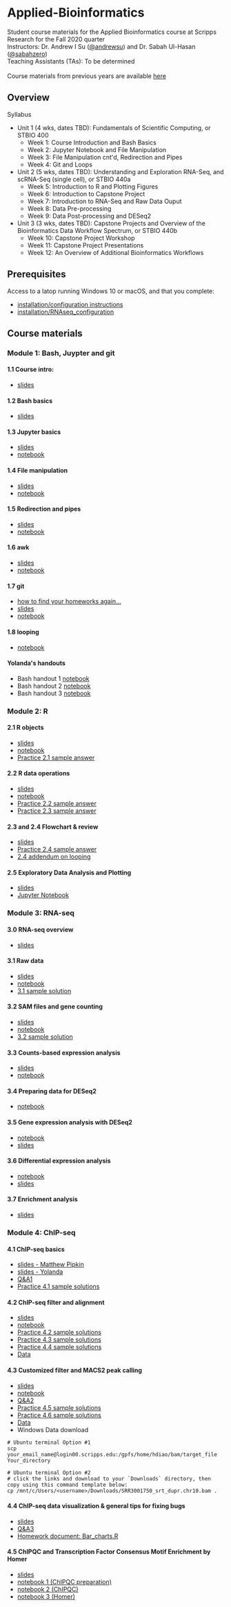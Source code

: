 # Applied-Bioinformatics
Student course materials for the Applied Bioinformatics course at Scripps Research for the Fall 2020 quarter </br>
Instructors: Dr. Andrew I Su ([@andrewsu](https://github.com/andrewsu)) and Dr. Sabah Ul-Hasan ([@sabahzero](https://github.com/sabahzero)) </br>
Teaching Assistants (TAs): To be determined </br> </br>
Course materials from previous years are available [here](https://github.com/SuLab/Applied-Bioinformatics/tree/master)

## Overview
Syllabus
* Unit 1 (4 wks, dates TBD): Fundamentals of Scientific Computing, or STBIO 400
  * Week 1: Course Introduction and Bash Basics
  * Week 2: Jupyter Notebook and File Manipulation
  * Week 3: File Manipulation cnt'd, Redirection and Pipes
  * Week 4: Git and Loops
* Unit 2 (5 wks, dates TBD): Understanding and Exploration RNA-Seq, and scRNA-Seq (single cell), or STBIO 440a
  * Week 5: Introduction to R and Plotting Figures
  * Week 6: Introduction to Capstone Project
  * Week 7: Introduction to RNA-Seq and Raw Data Ouput
  * Week 8: Data Pre-processing
  * Week 9: Data Post-processing and DESeq2
* Unit 3 (3 wks, dates TBD): Capstone Projects and Overview of the Bioinformatics Data Workflow Spectrum, or STBIO 440b
  * Week 10: Capstone Project Workshop
  * Week 11: Capstone Project Presentations
  * Week 12: An Overview of Additional Bioinformatics Workflows

## Prerequisites

Access to a latop running Windows 10 or macOS, and that you complete:
* [installation/configuration instructions](Configuration.md)  
* [installation/RNAseq_configuration](Configuration_RNAseq.md)

## Course materials

### Module 1: Bash, Juypter and git

#### 1.1 Course intro: 
* [slides](https://docs.google.com/presentation/d/1B8mOhQOvRb7aK2-l8y5oEoz9bmhj8zg7KY-tuXVWwOo)

#### 1.2 Bash basics
* [slides](https://docs.google.com/presentation/d/1ugVZpA1dBf-STiqx_rB6aMMM2ymirv50XBYTLjajKq8)

#### 1.3 Jupyter basics
* [slides](https://docs.google.com/presentation/d/1uSNAH_kLjUuNCB38JPH1dZNcPRGB4xTnRw7s6sLZSQc)
* [notebook](Module-1_bash-jupyter-git/1.3_jupyter-basics.ipynb)

#### 1.4 File manipulation
* [slides](https://docs.google.com/presentation/d/1v99KZHKdKDSsS3D3gerX_NpfoKEm6eO3a5euqxbZ0UA)
* [notebook](Module-1_bash-jupyter-git/1.4_working-with-files.ipynb)

#### 1.5 Redirection and pipes
* [slides](https://docs.google.com/presentation/d/1X88Zjiyo7LfJVVAKhvJKNKEsJMLgkPYQtCXHzkWg3uE)
* [notebook](Module-1_bash-jupyter-git/1.5_redirection-and-pipes.ipynb)

#### 1.6 awk
* [slides](https://docs.google.com/presentation/d/1ejePOkEU7FVSqXUPtpM89neLXP7nR24R9Cb24QSyeqw)
* [notebook](Module-1_bash-jupyter-git/1.6_awk.ipynb)

#### 1.7 git
* [how to find your homeworks again...](Module-1_bash-jupyter-git/git_reset_local_repo.ipynb)
* [slides](https://drive.google.com/open?id=11QUQRnKRmCQukB0pL82x9Kf7x5zyjEHe)
* [notebook](Module-1_bash-jupyter-git/1.7_for_loop_and_string_replacement.ipynb)

#### 1.8 looping
* [notebook](Module-1_bash-jupyter-git/1.8_find_git_stringreplacement_questions.ipynb)


#### Yolanda's handouts
* Bash handout 1 [notebook](Module-1_bash-jupyter-git/week1-1_bash.md)
* Bash handout 2 [notebook](Module-1_bash-jupyter-git/week1-2_bash.md)
* Bash handout 3 [notebook](Module-1_bash-jupyter-git/week2-1_bash.md)

### Module 2: R
#### 2.1 R objects
* [slides](https://github.com/SuLab/Applied-Bioinformatics/raw/master/Unit1-module2-R/R-1.pptx)
* [notebook](Unit1-module2-R/R.intro.1.ipynb)
* [Practice 2.1 sample answer](Unit1-module2-R/R.intro.1.practice2.1.ipynb)

#### 2.2 R data operations
* [slides](https://github.com/SuLab/Applied-Bioinformatics/raw/master/Unit1-module2-R/R-2.pptx)
* [notebook](Unit1-module2-R/R.intro.2.ipynb)
* [Practice 2.2 sample answer](Unit1-module2-R/R.intro.1.practice2.2.ipynb)
* [Practice 2.3 sample answer](Unit1-module2-R/R.intro.1.practice2.3.ipynb)

#### 2.3 and 2.4 Flowchart & review
* [slides](https://github.com/SuLab/Applied-Bioinformatics/raw/master/Unit1-module2-R/R-3.pptx)
* [Practice 2.4 sample answer](Unit1-module2-R/R.intro.1.practice2.4.ipynb)
* [2.4 addendum on looping](https://docs.google.com/presentation/d/1y0Yoyvejc8mp3MZWKPAw_u4sj5-wN4CSAi2U30IkWAs/)

#### 2.5 Exploratory Data Analysis and Plotting
* [slides](Unit1-module2-R/2.5_plotting.pdf)
* [Jupyter Notebook](Unit1-module2-R/2.5_plotting_1.ipynb)

### Module 3: RNA-seq

#### 3.0 RNA-seq overview 
* [slides](https://docs.google.com/presentation/d/1UJ_aLFQuwR_ZByDbpDjaaqGBhVZwA_8VHhy0RqWufN0/edit?usp=sharing)

#### 3.1 Raw data
* [slides](https://drive.google.com/open?id=1HMJQ6KhuneSVr7Obx8SBOTbda8BSXlmF)
* [notebook](Unit2-RNAseq/3.1_raw-rnaseq-data.ipynb)
* [3.1 sample solution](Unit2-RNAseq/3.1_exercise_solutions.ipynb)

#### 3.2 SAM files and gene counting
* [slides](https://drive.google.com/open?id=1QdEsymay8bQrqoIUZE4ofKfMEqgBs1xm)
* [notebook](Unit2-RNAseq/3.2_sam_and_htseq.ipynb)
* [3.2 sample solution](Unit2-RNAseq/3.2_exercise_solutions.ipynb)

#### 3.3 Counts-based expression analysis
* [slides](https://drive.google.com/open?id=1B7TiySFOo92vmwzr9YNwjdgxnhiDEMlW)
* [notebook](Unit2-RNAseq/3.3_counts-based-pipeline.ipynb)

#### 3.4 Preparing data for DESeq2
* [notebook](Unit2-RNAseq/3.4_DESeq2_import_data.ipynb)

#### 3.5 Gene expression analysis with DESeq2
* [notebook](Unit2-RNAseq/3.5_DESeq2_expression_analysis.ipynb)
* [slides](https://drive.google.com/open?id=1lDPbBNhdCZBajNED64Pcrr4foG0Zspqq)

#### 3.6 Differential expression analysis
* [notebook](Unit2-RNAseq/3.6_DESeq2_differential_expression_analysis.ipynb)
* [slides](https://drive.google.com/open?id=1deq5uIjmpa3G1zfb9PZqE1sT38uBsxGe)

#### 3.7 Enrichment analysis
* [slides](https://drive.google.com/file/d/1SE0LZBVgkB52l9SU0XHpmcvO6RyJMMzW/view?usp=sharing)

### Module 4: ChIP-seq
#### 4.1 ChIP-seq basics
* [slides - Matthew Pipkin](https://drive.google.com/open?id=1rWe790R3F9HQ3dyz2E6NVb44EcSg2Z7z)
* [slides - Yolanda](https://drive.google.com/open?id=1wSsKLtOCyYNWON3KQ5AcvTbsmWNFAb7N)
* [Q&A1](Unit2-module2-ChIPseq/ChIP-seq.Q&A.1.ipynb)
* [Practice 4.1 sample solutions](Unit2-module2-ChIPseq/ChIP-seq.practice4.1.ipynb)

#### 4.2 ChIP-seq filter and alignment
* [slides](https://drive.google.com/open?id=1raYmBLa4ZWdSU17MuwtyeqwBYtmyLZjY)
* [notebook](Unit2-module2-ChIPseq/ChIP-seq.2.ipynb)
* [Practice 4.2 sample solutions](Unit2-module2-ChIPseq/ChIP-seq.practice4.2.ipynb)
* [Practice 4.3 sample solutions](Unit2-module2-ChIPseq/ChIP-seq.practice4.3.ipynb)
* [Practice 4.4 sample solutions](Unit2-module2-ChIPseq/ChIP-seq.practice4.4.ipynb)
* [Data](https://drive.google.com/open?id=1n5-BAfI6SkjJZaniUZJDQCauZFlr_-8N)

#### 4.3 Customized filter and MACS2 peak calling
* [slides](https://drive.google.com/file/d/1bxYHHrTRhiGug2Zq_jbabeFWqVG7EPTw/view?usp=sharing)
* [notebook](Unit2-module2-ChIPseq/ChIP-seq.3.ipynb)
* [Q&A2](Unit2-module2-ChIPseq/ChIP-seq.Q&A.2.ipynb)
* [Practice 4.5 sample solutions](Unit2-module2-ChIPseq/ChIP-seq.practice4.5.ipynb)
* [Practice 4.6 sample solutions](Unit2-module2-ChIPseq/ChIP-seq.practice4.6.ipynb)
* [Data](https://drive.google.com/drive/folders/1EJJ58DaOKSG_9d_--8WSZ1qkeD3KHZAR?usp=sharing)
* Windows Data download
```
# Ubuntu terminal Option #1
scp your_email_name@login00.scripps.edu:/gpfs/home/hdiao/bam/target_file    Your_directory

# Ubuntu terminal Option #2
# click the links and download to your `Downloads` directory, then copy using this command template below:
cp /mnt/c/Users/<username>/Downloads/SRR3001750_srt_dupr.chr10.bam .
```

#### 4.4 ChIP-seq data visualization & general tips for fixing bugs
* [slides](https://drive.google.com/open?id=1v27eTROD3Xq5yhXefs-non2LR_L8h_DY)
* [Q&A3](Unit2-module2-ChIPseq/ChIP-seq.Q&A.3.ipynb)
* [Homework document: Bar_charts.R](Unit2-module2-ChIPseq/Bar_charts.R)

#### 4.5 ChIPQC and Transcription Factor Consensus Motif Enrichment by Homer
* [slides](https://drive.google.com/open?id=1UWi2f8x0CVt7xzxhSdw5us27O_9bSEiC)
* [notebook 1 (ChIPQC preparation)](Unit2-module2-ChIPseq/ChIP-seq.5.1.ipynb)
* [notebook 2 (ChIPQC)](Unit2-module2-ChIPseq/ChIP-seq.5.2_R.ipynb)
* [notebook 3 (Homer)](Unit2-module2-ChIPseq/ChIP-seq.5.3_Homer.ipynb)

